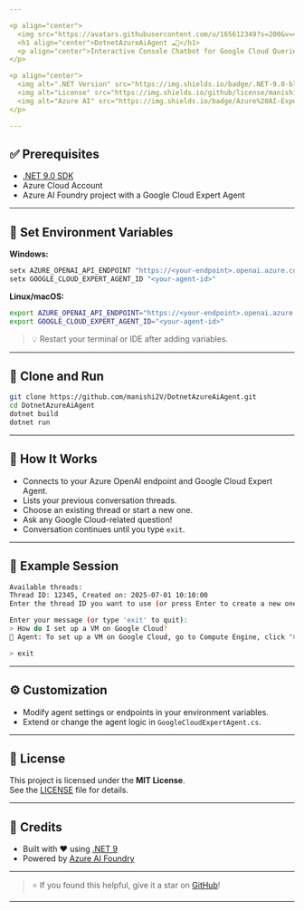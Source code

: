 ```yaml
---

<p align="center">
  <img src="https://avatars.githubusercontent.com/u/165612349?s=200&v=4" width="100" alt="Azure AI Logo" />
  <h1 align="center">DotnetAzureAiAgent ☁️🤖</h1>
  <p align="center">Interactive Console Chatbot for Google Cloud Queries using .NET 9 + Azure AI</p>
</p>

<p align="center">
  <img alt=".NET Version" src="https://img.shields.io/badge/.NET-9.0-blue?logo=dotnet" />
  <img alt="License" src="https://img.shields.io/github/license/manishi2V/DotnetAzureAiAgent" />
  <img alt="Azure AI" src="https://img.shields.io/badge/Azure%20AI-Expert%20Agent-green?logo=microsoftazure" />
</p>

---
```


## ✅ Prerequisites

- [.NET 9.0 SDK](https://dotnet.microsoft.com/download/dotnet/9.0)
- Azure Cloud Account
- Azure AI Foundry project with a Google Cloud Expert Agent

---

## 🔐 Set Environment Variables

**Windows:**
```sh
setx AZURE_OPENAI_API_ENDPOINT "https://<your-endpoint>.openai.azure.com/"
setx GOOGLE_CLOUD_EXPERT_AGENT_ID "<your-agent-id>"
```
**Linux/macOS:**
```sh
export AZURE_OPENAI_API_ENDPOINT="https://<your-endpoint>.openai.azure.com/"
export GOOGLE_CLOUD_EXPERT_AGENT_ID="<your-agent-id>"
```
> 💡 Restart your terminal or IDE after adding variables.

---

## 🚀 Clone and Run

```bash
git clone https://github.com/manishi2V/DotnetAzureAiAgent.git
cd DotnetAzureAiAgent
dotnet build
dotnet run
```

---

## 💬 How It Works

- Connects to your Azure OpenAI endpoint and Google Cloud Expert Agent.
- Lists your previous conversation threads.
- Choose an existing thread or start a new one.
- Ask any Google Cloud-related question!
- Conversation continues until you type `exit`.

---

## 🧠 Example Session

```bash
Available threads:
Thread ID: 12345, Created on: 2025-07-01 10:10:00
Enter the thread ID you want to use (or press Enter to create a new one):

Enter your message (or type 'exit' to quit):
> How do I set up a VM on Google Cloud?
🤖 Agent: To set up a VM on Google Cloud, go to Compute Engine, click "Create Instance", and follow the prompts...

> exit
```

---

## ⚙️ Customization

- Modify agent settings or endpoints in your environment variables.
- Extend or change the agent logic in `GoogleCloudExpertAgent.cs`.

---

## 📄 License

This project is licensed under the **MIT License**.  
See the [LICENSE](./LICENSE) file for details.

---

## 🙌 Credits

- Built with ❤️ using [.NET 9](https://dotnet.microsoft.com/)
- Powered by [Azure AI Foundry](https://azure.microsoft.com/en-us/products/machine-learning/)

---

> ⭐ If you found this helpful, give it a star on [GitHub](https://github.com/manishi2V/DotnetAzureAiAgent)!

---
